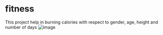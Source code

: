 # fitness
This project help in burning calories with respect to gender, age, height and number of days
![image](https://github.com/user-attachments/assets/6d9020af-3ce2-40a0-b973-d21b0d814ad2)
